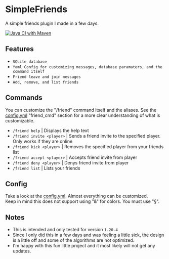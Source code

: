 # SimpleFriends
A simple friends plugin I made in a few days.

[![Java CI with Maven](https://github.com/gwerrry/SimpleFriends/actions/workflows/maven.yml/badge.svg)](https://github.com/gwerrry/SimpleFriends/actions/workflows/maven.yml)

## Features
- ```SQLite database```
- ```Yaml Config for customizing messages, database paramaters, and the command itself```
- ```Friend leave and join messages```
- ```Add, remove, and list friends```

## Commands
You can customize the "/friend" command itself and the aliases. See the [config.yml](https://github.com/gwerrry/SimpleFriends/blob/0b0e0e4649cc6b63be2b20f1fae0a1d3f07036ca/src/main/resources/config.yml) "friend_cmd" section for a more clear understanding of what is customizable.
- ```/friend help``` | Displays the help text
- ```/friend invite <player>``` | Sends a friend invite to the specified player. Only works if they are online
- ```/friend kick <player>``` | Removes the specified player from your friends list
- ```/friend accept <player>``` | Accepts friend invite from player
- ```/friend deny <player>``` | Denys friend invite from player
- ```/friend list``` | Lists your friends

## Config
Take a look at the [config.yml](https://github.com/gwerrry/SimpleFriends/blob/0b0e0e4649cc6b63be2b20f1fae0a1d3f07036ca/src/main/resources/config.yml). Almost everything can be customized.    
Keep in mind this does not support using "&" for colors. You must use "§".

## Notes
- This is intended and only tested for version `1.20.4`
- Since I only did this in a few days and was feeling a little sick, the design is a little off and some of the algorithms are not optimized.
- I'm happy with this fun little project and it most likely will not get any updates.
